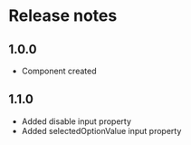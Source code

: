 # Release notes

## 1.0.0

- Component created

## 1.1.0

- Added disable input property
- Added selectedOptionValue input property
